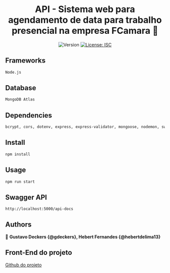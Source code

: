 <h1 align="center">API - Sistema web para agendamento de data para trabalho presencial na empresa FCamara 👋</h1>
<p align="center">
  <img alt="Version" src="https://img.shields.io/badge/version-1.0.0-blue.svg?cacheSeconds=2592000" />
  <a href="#" target="_blank">
    <img alt="License: ISC" src="https://img.shields.io/badge/License-ISC-yellow.svg" />
  </a>
</p>

## Frameworks

```sh
Node.js
```

## Database

```sh
MongoDB Atlas
```

## Dependencies

```sh
bcrypt, cors, dotenv, express, express-validator, mongoose, nodemon, swagger-ui-express, uuid
```

## Install

```sh
npm install
```

## Usage

```sh
npm run start
```

## Swagger API

```sh
http://localhost:5000/api-docs
```

## Authors

👤 **Gustavo Deckers {@gdeckers}, Hebert Fernandes {@hebertdelima13}**

## Front-End do projeto

<a href="https://github.com/AndeCardoso/fcamara-agenda">Github do projeto</a>
